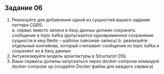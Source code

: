 ## Задание 06

1. Реализуйте для добавления одной из сущностей вашего задания паттерн CQRS:  
    a. сервис вместо записи в базу данных должен сохранять сообщение в topic kafka (допускается одновременное сохранение сущности в кеш Redis – шаблон сквозная-запись) 
    b. реализуйте отдельный контейнер, который считывает сообщения из topic kafka и сохраняет их в базу данных 
2. Актуализируйте модель архитектуры в Structurizr DSL 
3. Ваши сервисы должны запускаться через docker-compose командой docker-compose up (создайте Docker файлы для каждого сервиса) 

